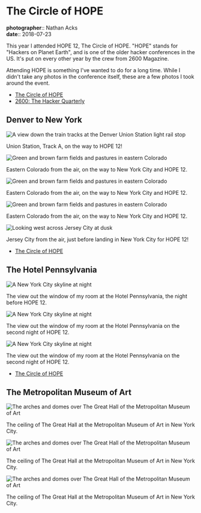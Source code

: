 # The Circle of HOPE

**photographer**:: Nathan Acks  
**date**:: 2018-07-23

This year I attended HOPE 12, The Circle of HOPE. "HOPE" stands for "Hackers on Planet Earth", and is one of the older hacker conferences in the US. It's put on every other year by the crew from 2600 Magazine.

Attending HOPE is something I've wanted to do for a long time. While I didn't take any photos in the conference itself, these are a few photos I took around the event.

* [The Circle of HOPE](https://xii.hope.net/)
* [2600: The Hacker Quarterly](https://www.2600.com/)

## Denver to New York

![A view down the train tracks at the Denver Union Station light rail stop](assets/2018-07-23-the-circle-of-hope-01.webp)

Union Station, Track A, on the way to HOPE 12!

![Green and brown farm fields and pastures in eastern Colorado](assets/2018-07-23-the-circle-of-hope-02.webp)

Eastern Colorado from the air, on the way to New York City and HOPE 12.

![Green and brown farm fields and pastures in eastern Colorado](assets/2018-07-23-the-circle-of-hope-03.webp)

Eastern Colorado from the air, on the way to New York City and HOPE 12.

![Green and brown farm fields and pastures in eastern Colorado](assets/2018-07-23-the-circle-of-hope-04.webp)

Eastern Colorado from the air, on the way to New York City and HOPE 12.

![Looking west across Jersey City at dusk](../photography/assets/2018-07-19-blade-runner.webp)

Jersey City from the air, just before landing in New York City for HOPE 12!

* [The Circle of HOPE](https://xii.hope.net/)

## The Hotel Pennsylvania

![A New York City skyline at night](assets/2018-07-23-the-circle-of-hope-06.webp)

The view out the window of my room at the Hotel Pennsylvania, the night before HOPE 12.

![A New York City skyline at night](../photography/assets/2018-07-22-cyberpunk-nights.webp)

The view out the window of my room at the Hotel Pennsylvania on the second night of HOPE 12.

![A New York City skyline at night](assets/2018-07-23-the-circle-of-hope-08.webp)

The view out the window of my room at the Hotel Pennsylvania on the second night of HOPE 12.

* [The Circle of HOPE](https://xii.hope.net/)

## The Metropolitan Museum of Art

![The arches and domes over The Great Hall of the Metropolitan Museum of Art](assets/2018-07-23-the-circle-of-hope-09.webp)

The ceiling of The Great Hall at the Metropolitan Museum of Art in New York City.

![The arches and domes over The Great Hall of the Metropolitan Museum of Art](../photography/assets/2018-07-23-the-great-hall-of-the-met.webp)

The ceiling of The Great Hall at the Metropolitan Museum of Art in New York City.

![The arches and domes over The Great Hall of the Metropolitan Museum of Art](assets/2018-07-23-the-circle-of-hope-11.webp)

The ceiling of The Great Hall at the Metropolitan Museum of Art in New York City.
